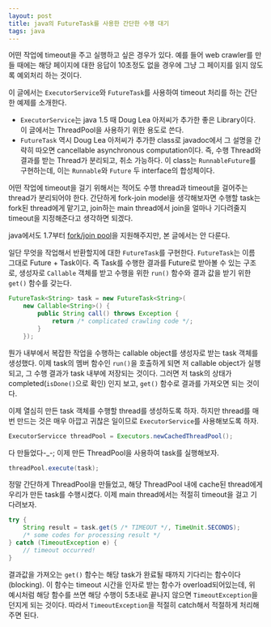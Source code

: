 ```yaml
---
layout: post
title: java의 FutureTask를 사용한 간단한 수행 대기
tags: java
---
```


어떤 작업에 timeout을 주고 실행하고 싶은 경우가 있다. 예를 들어 web crawler를 만들 때에는 해당 페이지에 대한 응답이 10초정도 없을 경우에 그냥 그 페이지를 읽지 않도록 예외처리 하는 것이다.

이 글에서는 `ExecutorService`와 `FutureTask`를 사용하여 timeout 처리를 하는 간단한 예제를 소개한다.

* `ExecutorService`는 java 1.5 때 Doug Lea 아저씨가 추가한 좋은 Library이다. 이 글에서는 ThreadPool을 사용하기 위한 용도로 쓴다.
* `FutureTask` 역시 Doug Lea 아저씨가 추가한 class로 javadoc에서 그 설명을 간략히 따오면 cancellable asynchronous computation이다. 즉, 수행 Thread와 결과를 받는 Thread가 분리되고, 취소 가능하다. 이 class는 `RunnableFuture`를 구현하는데, 이는 `Runnable`와 `Future` 두 interface의 합성체이다.

어떤 작업에 timeout을 걸기 위해서는 적어도 수행 thread과 timeout을 걸어주는 thread가 분리되어야 한다. 간단하게 fork-join model을 생각해보자면 수행할 task는 fork된 thread에게 맡기고, join하는 main thread에서 join을 얼마나 기다려줄지 timeout을 지정해준다고 생각하면 되겠다.

java에서도 1.7부터 [fork/join pool](http://docs.oracle.com/javase/7/docs/api/java/util/concurrent/ForkJoinPool.html)을 지원해주지만, 본 글에서는 안 다룬다.

일단 무엇을 작업해서 반환할지에 대한 `FutureTask`를 구현한다. `FutureTask`는 이름 그대로 Future + Task이다. 즉 Task를 수행한 결과를 Future로 받아볼 수 있는 구조로, 생성자로 `Callable` 객체를 받고 수행을 위한 `run()` 함수와 결과 값을 받기 위한 `get()` 함수를 갖는다.

```java
FutureTask<String> task = new FutureTask<String>(
    new Callable<String>() {
        public String call() throws Exception {
            return /* complicated crawling code */;
        }
    });
```

뭔가 내부에서 복잡한 작업을 수행하는 callable object를 생성자로 받는 task 객체를 생성했다. 이제 task의 멤버 함수인 `run()`을 호출하게 되면 저 callable object가 실행되고, 그 수행 결과가 task 내부에 저장되는 것이다. 그러면 저 task의 상태가 completed(`isDone()`으로 확인) 인지 보고, `get()` 함수로 결과를 가져오면 되는 것이다.


이제 열심히 만든 task 객체를 수행할 thread를 생성하도록 하자. 하지만 thread를 매번 만드는 것은 매우 아깝고 귀찮은 일이므로 `ExecutorService`를 사용해보도록 하자.

```java
ExecutorServicce threadPool = Executors.newCachedThreadPool();
```

다 만들었다-_-; 이제 만든 ThreadPool을 사용하여 task를 실행해보자.

```java
threadPool.execute(task);
```

정말 간단하게 ThreadPool을 만들었고, 해당 ThreadPool 내에 cache된 thread에게 우리가 만든 task를 수행시켰다. 이제 main thread에서는 적절히 timeout을 걸고 기다려보자.

```java
try {
    String result = task.get(5 /* TIMEOUT */, TimeUnit.SECONDS);
    /* some codes for processing result */
} catch (TimeoutException e) {
    // timeout occurred!
}
```

결과값을 가져오는 `get()` 함수는 해당 task가 완료될 때까지 기다리는 함수이다(blocking). 이 함수는 timeout 시간을 인자로 받는 함수가 overload되어있는데, 위 예시처럼 해당 함수를 쓰면 해당 수행이 5초내로 끝나지 않으면 `TimeoutException`을 던지게 되는 것이다. 따라서 `TimeoutException`을 적절히 catch해서 적절하게 처리해주면 된다.
